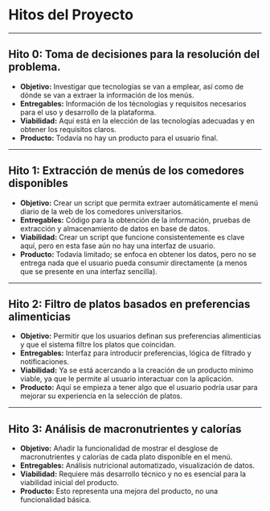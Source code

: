 # Hitos del Proyecto

---

## Hito 0: Toma de decisiones para la resolución del problema.
- **Objetivo:** Investigar que tecnologías se van a emplear, así como de dónde se van a extraer la información de los menús.
- **Entregables:** Información de los técnologias y requisitos necesarios para el uso y desarrollo de la plataforma.
- **Viabilidad:** Aquí está en la elección de las tecnologías adecuadas y en obtener los requisitos claros.
- **Producto:** Todavía no hay un producto para el usuario final.

---

## Hito 1: Extracción de menús de los comedores disponibles
- **Objetivo:** Crear un script que permita extraer automáticamente el menú diario de la web de los comedores universitarios.
- **Entregables:** Código para la obtención de la información, pruebas de extracción y almacenamiento de datos en base de datos.
- **Viabilidad:** Crear un script que funcione consistentemente es clave aquí, pero en esta fase aún no hay una interfaz de usuario.
- **Producto:** Todavía limitado; se enfoca en obtener los datos, pero no se entrega nada que el usuario pueda consumir directamente (a menos que se presente en una interfaz sencilla).

---

## Hito 2: Filtro de platos basados en preferencias alimenticias
- **Objetivo:** Permitir que los usuarios definan sus preferencias alimenticias y que el sistema filtre los platos que coincidan.
- **Entregables:** Interfaz para introducir preferencias, lógica de filtrado y notificaciones.
- **Viabilidad:** Ya se está acercando a la creación de un producto mínimo viable, ya que le permite al usuario interactuar con la aplicación.
- **Producto:** Aquí se empieza a tener algo que el usuario podría usar para mejorar su experiencia en la selección de platos.

---

## Hito 3: Análisis de macronutrientes y calorías
- **Objetivo:** Añadir la funcionalidad de mostrar el desglose de macronutrientes y calorías de cada plato disponible en el menú.
- **Entregables:** Análisis nutricional automatizado, visualización de datos.
- **Viabilidad:** Requiere más desarrollo técnico y no es esencial para la viabilidad inicial del producto.
- **Producto:** Esto representa una mejora del producto, no una funcionalidad básica.
